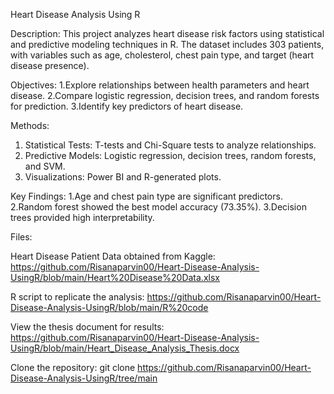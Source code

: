 Heart Disease Analysis Using R

Description:
This project analyzes heart disease risk factors using statistical and predictive modeling techniques in R. The dataset includes 303 patients, with variables such as age, cholesterol, chest pain type, and target (heart disease presence).

Objectives:
1.Explore relationships between health parameters and heart disease.
2.Compare logistic regression, decision trees, and random forests for prediction.
3.Identify key predictors of heart disease.

Methods:
1. Statistical Tests: T-tests and Chi-Square tests to analyze relationships.
2. Predictive Models: Logistic regression, decision trees, random forests, and SVM.
3. Visualizations: Power BI and R-generated plots.

Key Findings:
1.Age and chest pain type are significant predictors.
2.Random forest showed the best model accuracy (73.35%).
3.Decision trees provided high interpretability.


Files:

Heart Disease Patient Data obtained from Kaggle: https://github.com/Risanaparvin00/Heart-Disease-Analysis-UsingR/blob/main/Heart%20Disease%20Data.xlsx

R script to replicate the analysis: https://github.com/Risanaparvin00/Heart-Disease-Analysis-UsingR/blob/main/R%20code

View the thesis document for results: https://github.com/Risanaparvin00/Heart-Disease-Analysis-UsingR/blob/main/Heart_Disease_Analysis_Thesis.docx

Clone the repository: git clone <https://github.com/Risanaparvin00/Heart-Disease-Analysis-UsingR/tree/main>

